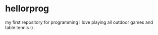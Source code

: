 # hellorprog
my first repository for programming
I love playing all outdoor games and table tennis :) .
